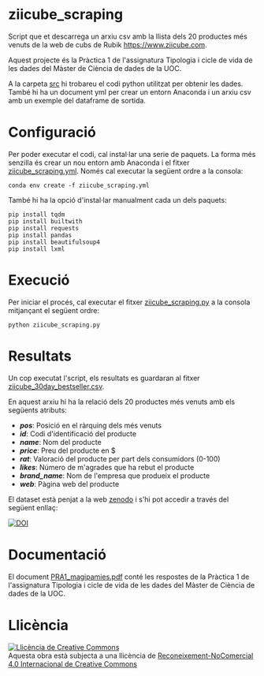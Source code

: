 # ziicube_scraping

Script que et descarrega un arxiu csv amb la llista dels 20 productes més venuts de la web de cubs de Rubik https://www.ziicube.com.

Aquest projecte és la Pràctica 1 de l'assignatura Tipologia i cicle de vida de les dades del Màster de Ciència de dades de la UOC.

A la carpeta [src](src) hi trobareu el codi python utilitzat per obtenir les dades. També hi ha un document yml per crear un entorn Anaconda i un arxiu csv amb un exemple del dataframe de sortida.

# Configuració

Per poder executar el codi, cal instal·lar una serie de paquets. La forma més senzilla és crear un nou entorn amb Anaconda i el fitxer [ziicube_scraping.yml](src/ziicube_scraping.yml). Només cal executar la següent ordre a la consola:

```
conda env create -f ziicube_scraping.yml
```

També hi ha la opció d'instal·lar manualment cada un dels paquets:

```
pip install tqdm
pip install builtwith
pip install requests
pip install pandas
pip install beautifulsoup4
pip install lxml
```

# Execució

Per iniciar el procés, cal executar el fitxer [ziicube_scraping.py](src/ziicube_scraping.py) a la consola mitjançant el següent ordre:

```
python ziicube_scraping.py
```

# Resultats

Un  cop executat l'script, els resultats es guardaran al fitxer [ziicube_30day_bestseller.csv](src/ziicube_30day_bestseller.csv).

En aquest arxiu hi ha la relació dels 20 productes més venuts amb els següents atributs:
- ***pos***: Posició en el ràrquing dels més venuts	
- ***id***:	Codi d'identificació del producte
- ***name***: Nom del producte
- ***price***: Preu del producte en $
- ***rat***: Valoració del producte per part dels consumidors (0-100)
- ***likes***: Número de m'agrades que ha rebut el producte
- ***brand_name***:	Nom de l'empresa que produeix el producte
- ***web***: Pàgina web del producte

El dataset està penjat a la web [zenodo](https://zenodo.org/) i s'hi pot accedir a través del següent enllaç:

[![DOI](https://zenodo.org/badge/DOI/10.5281/zenodo.5644225.svg)](https://doi.org/10.5281/zenodo.5644225)

# Documentació

El document [PRA1_magipamies.pdf](PRA1_magipamies.pdf) conté les respostes de la Pràctica 1 de l'assignatura Tipologia i cicle de vida de les dades del Màster de Ciència de dades de la UOC.

# Llicència

<a rel="license" href="http://creativecommons.org/licenses/by-nc/4.0/"><img alt="Llicència de Creative Commons" style="border-width:0" src="https://i.creativecommons.org/l/by-nc/4.0/88x31.png" /></a><br />Aquesta obra està subjecta a una llicència de <a rel="license" href="http://creativecommons.org/licenses/by-nc/4.0/">Reconeixement-NoComercial 4.0 Internacional de Creative Commons</a>
